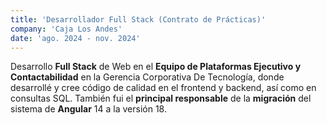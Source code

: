 ```yaml
---
title: 'Desarrollador Full Stack (Contrato de Prácticas)'
company: 'Caja Los Andes'
date: 'ago. 2024 - nov. 2024'
---
```


Desarrollo **Full Stack** de Web en el **Equipo de Plataformas Ejecutivo y Contactabilidad** en la Gerencia Corporativa De Tecnología, donde desarrollé y cree código de calidad en el frontend y backend, así como en consultas SQL. También fui el **principal responsable** de la **migración** del sistema de **Angular** 14 a la versión 18.